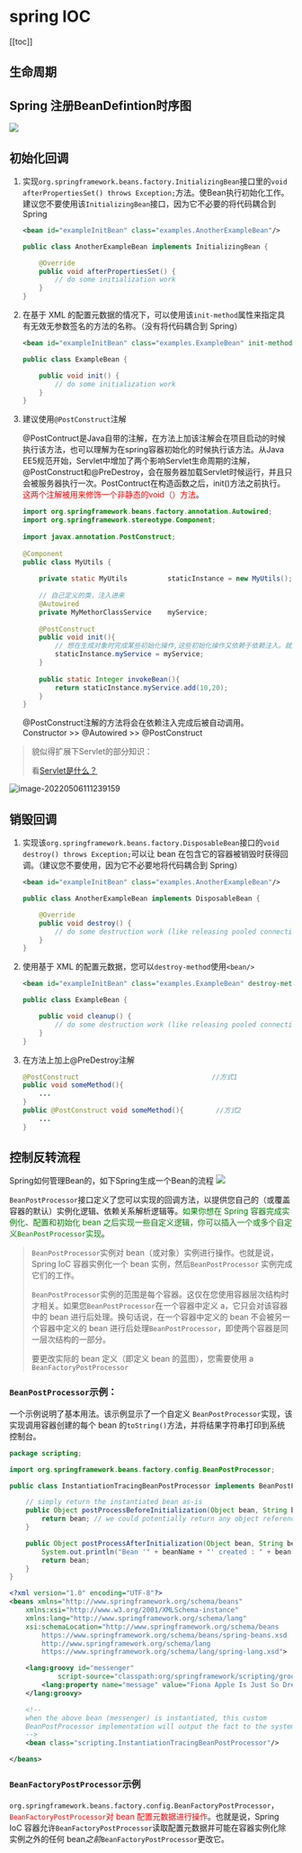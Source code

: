 # spring IOC
[[toc]]

## 生命周期



## Spring 注册BeanDefintion时序图
![](img/springioc/a39b41aae20ab4135321d9118c870c80.jpg)



## 初始化回调

1. 实现`org.springframework.beans.factory.InitializingBean`接口里的`void afterPropertiesSet() throws Exception;`方法。使Bean执行初始化工作。建议您不要使用该`InitializingBean`接口，因为它不必要的将代码耦合到Spring

   ```xml
   <bean id="exampleInitBean" class="examples.AnotherExampleBean"/>
   ```

   ```java
   public class AnotherExampleBean implements InitializingBean {
   
       @Override
       public void afterPropertiesSet() {
           // do some initialization work
       }
   }
   ```

2. 在基于 XML 的配置元数据的情况下，可以使用该`init-method`属性来指定具有无效无参数签名的方法的名称。（没有将代码耦合到 Spring）

   ```xml
   <bean id="exampleInitBean" class="examples.ExampleBean" init-method="init"/>
   ```

   ```java
   public class ExampleBean {
   
       public void init() {
           // do some initialization work
       }
   }
   ```

3. 建议使用`@PostConstruct`注解

    @PostContruct是Java自带的注解，在方法上加该注解会在项目启动的时候执行该方法，也可以理解为在spring容器初始化的时候执行该方法。从Java EE5规范开始，Servlet中增加了两个影响Servlet生命周期的注解，@PostConstruct和@PreDestroy，会在服务器加载Servlet时候运行，并且只会被服务器执行一次。PostContruct在构造函数之后，init()方法之前执行。<span style="color:red">这两个注解被用来修饰一个非静态的void（）方法</span>。

   ```java
   import org.springframework.beans.factory.annotation.Autowired;
   import org.springframework.stereotype.Component;
    
   import javax.annotation.PostConstruct;
    
   @Component
   public class MyUtils {
    
       private static MyUtils          staticInstance = new MyUtils();
    
       // 自己定义的类，注入进来
       @Autowired
       private MyMethorClassService    myService;
    
       @PostConstruct
       public void init(){
           // 想在生成对象时完成某些初始化操作,这些初始化操作又依赖于依赖注入。就无法在构造函数中实现，为此可以使用@PostConstruct注解一个方法完成初始化
           staticInstance.myService = myService;
       }
    
       public static Integer invokeBean(){
           return staticInstance.myService.add(10,20);
       }
   }
   ```

   @PostConstruct注解的方法将会在依赖注入完成后被自动调用。Constructor >> @Autowired >> @PostConstruct

> 貌似得扩展下Servlet的部分知识：
>
> 看[Servlet是什么？]()

![image-20220506111239159](img/springioc/8f78a39952e2a88cc7b5988b45785e83.png)

## 销毁回调

1. 实现该`org.springframework.beans.factory.DisposableBean`接口的`void destroy() throws Exception;`可以让 bean 在包含它的容器被销毁时获得回调。（建议您不要使用，因为它不必要地将代码耦合到 Spring）

   ```xml
   <bean id="exampleInitBean" class="examples.AnotherExampleBean"/>
   ```

   ```java
   public class AnotherExampleBean implements DisposableBean {
   
       @Override
       public void destroy() {
           // do some destruction work (like releasing pooled connections)
       }
   }
   ```

2. 使用基于 XML 的配置元数据，您可以`destroy-method`使用`<bean/>`

   ```xml
   <bean id="exampleInitBean" class="examples.ExampleBean" destroy-method="cleanup"/>
   ```

   ```java
   public class ExampleBean {
   
       public void cleanup() {
           // do some destruction work (like releasing pooled connections)
       }
   }
   ```

3. 在方法上加上@PreDestroy注解

   ```java
   @PostConstruct                                 //方式1
   public void someMethod(){
       ...
   }
   public @PostConstruct void someMethod(){        //方式2
       ...  
   }
   ```

   

## 控制反转流程

Spring如何管理Bean的，如下Spring生成一个Bean的流程
![](img/springioc/51fb67be442d4729e7c8fe37822cbea1.png)

`BeanPostProcessor`接口定义了您可以实现的回调方法，以提供您自己的（或覆盖容器的默认）实例化逻辑、依赖关系解析逻辑等。<span style="color:green">如果你想在 Spring 容器完成实例化、配置和初始化 bean 之后实现一些自定义逻辑，你可以插入一个或多个自定义`BeanPostProcessor`实现</span>。

> `BeanPostProcessor`实例对 bean（或对象）实例进行操作。也就是说，Spring IoC 容器实例化一个 bean 实例，然后`BeanPostProcessor` 实例完成它们的工作。
>
> `BeanPostProcessor`实例的范围是每个容器。这仅在您使用容器层次结构时才相关。如果您`BeanPostProcessor`在一个容器中定义 a，它只会对该容器中的 bean 进行后处理。换句话说，在一个容器中定义的 bean 不会被另一个容器中定义的 bean 进行后处理`BeanPostProcessor`，即使两个容器是同一层次结构的一部分。
>
> 要更改实际的 bean 定义（即定义 bean 的蓝图），您需要使用 a `BeanFactoryPostProcessor`

### `BeanPostProcessor`示例：

一个示例说明了基本用法。该示例显示了一个自定义 `BeanPostProcessor`实现，该实现调用容器创建的每个 bean 的`toString()`方法，并将结果字符串打印到系统控制台。

```java
package scripting;

import org.springframework.beans.factory.config.BeanPostProcessor;

public class InstantiationTracingBeanPostProcessor implements BeanPostProcessor {

    // simply return the instantiated bean as-is
    public Object postProcessBeforeInitialization(Object bean, String beanName) {
        return bean; // we could potentially return any object reference here...
    }

    public Object postProcessAfterInitialization(Object bean, String beanName) {
        System.out.println("Bean '" + beanName + "' created : " + bean.toString());
        return bean;
    }
}
```

```xml
<?xml version="1.0" encoding="UTF-8"?>
<beans xmlns="http://www.springframework.org/schema/beans"
    xmlns:xsi="http://www.w3.org/2001/XMLSchema-instance"
    xmlns:lang="http://www.springframework.org/schema/lang"
    xsi:schemaLocation="http://www.springframework.org/schema/beans
        https://www.springframework.org/schema/beans/spring-beans.xsd
        http://www.springframework.org/schema/lang
        https://www.springframework.org/schema/lang/spring-lang.xsd">

    <lang:groovy id="messenger"
            script-source="classpath:org/springframework/scripting/groovy/Messenger.groovy">
        <lang:property name="message" value="Fiona Apple Is Just So Dreamy."/>
    </lang:groovy>

    <!--
    when the above bean (messenger) is instantiated, this custom
    BeanPostProcessor implementation will output the fact to the system console
    -->
    <bean class="scripting.InstantiationTracingBeanPostProcessor"/>

</beans>
```



### `BeanFactoryPostProcessor`示例

 `org.springframework.beans.factory.config.BeanFactoryPostProcessor`，<span style="color:red">`BeanFactoryPostProcessor`对 bean 配置元数据进行操作</span>。也就是说，Spring IoC 容器允许`BeanFactoryPostProcessor`读取配置元数据并可能在容器实例化除实例之外的任何 bean*之前*`BeanFactoryPostProcessor`更改它。
